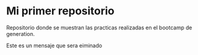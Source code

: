 # Mi primer repositorio

Repositorio donde se muestran las practicas realizadas en el bootcamp de 
generation.

Este es un mensaje que sera eiminado

